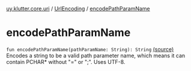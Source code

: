 [uy.klutter.core.uri](../index.md) / [UrlEncoding](index.md) / [encodePathParamName](.)


# encodePathParamName
<code>fun encodePathParamName(pathParamName: String): String</code> [(source)](https://github.com/kohesive/klutter/blob/master/core-jdk6/src/main/kotlin/uy/klutter/core/uri/UrlEncoding.kt#L211)<br/>
Encodes a string to be a valid path parameter name, which means it can contain PCHAR* without "=" or ";". Uses
UTF-8.


